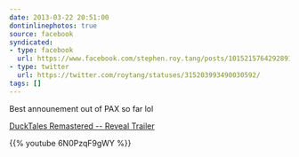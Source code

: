 ```yaml
---
date: 2013-03-22 20:51:00
dontinlinephotos: true
source: facebook
syndicated:
- type: facebook
  url: https://www.facebook.com/stephen.roy.tang/posts/10152157642928912
- type: twitter
  url: https://twitter.com/roytang/statuses/315203993490030592/
tags: []
---
```


Best announement out of PAX so far lol

[DuckTales Remastered -- Reveal Trailer](https://www.youtube.com/watch?v=6N0PzqF9gWY&feature=share)



{{% youtube 6N0PzqF9gWY %}}
